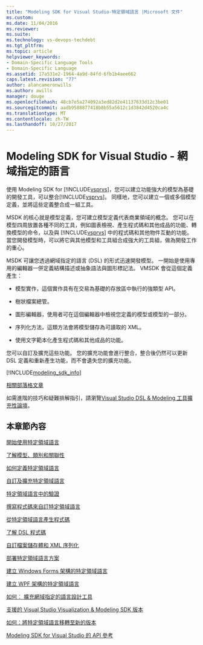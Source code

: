 ```yaml
---
title: "Modeling SDK for Visual Studio-特定領域語言 |Microsoft 文件"
ms.custom: 
ms.date: 11/04/2016
ms.reviewer: 
ms.suite: 
ms.technology: vs-devops-techdebt
ms.tgt_pltfrm: 
ms.topic: article
helpviewer_keywords:
- Domain-Specific Language Tools
- Domain-Specific Language
ms.assetid: 17a531e2-1964-4a9d-84fd-6fb1b4aee662
caps.latest.revision: "77"
author: alancameronwills
ms.author: awills
manager: douge
ms.openlocfilehash: 48cb7e5a274092a3ed82d2e41137633d12c3be01
ms.sourcegitcommit: aadb9588877418b8b55a5612c1d3842d4520ca4c
ms.translationtype: MT
ms.contentlocale: zh-TW
ms.lasthandoff: 10/27/2017
---
```

# <a name="modeling-sdk-for-visual-studio---domain-specific-languages"></a>Modeling SDK for Visual Studio - 網域指定的語言
使用 Modeling SDK for [!INCLUDE[vsprvs](../code-quality/includes/vsprvs_md.md)]，您可以建立功能強大的模型為基礎的開發工具，可以整合[!INCLUDE[vsprvs](../code-quality/includes/vsprvs_md.md)]。 同樣地，您可以建立一個或多個模型定義，並將這些定義整合成一組工具。  
  
 MSDK 的核心就是模型定義，您可建立模型定義代表商業領域的概念。 您可以在模型四周放置各種不同的工具，例如圖表檢視、產生程式碼和其他成品的功能、轉換模型的命令，以及與 [!INCLUDE[vsprvs](../code-quality/includes/vsprvs_md.md)] 中的程式碼和其他物件互動的功能。 當您開發模型時，可以將它與其他模型和工具組合成強大的工具組，做為開發工作的重心。  
  
 MSDK 可讓您透過網域指定的語言 (DSL) 的形式迅速開發模型。 一開始是使用專用的編輯器一併定義結構描述或抽象語法與圖形標記法。 VMSDK 會從這個定義產生：  
  
-   模型實作，這個實作具有在交易為基礎的存放區中執行的強類型 API。  
  
-   樹狀檔案總管。  
  
-   圖形編輯器，使用者可在這個編輯器中檢視您定義的模型或模型的一部分。  
  
-   序列化方法，這類方法會將模型儲存為可讀取的 XML。  
  
-   使用文字範本化產生程式碼和其他成品的功能。  
  
 您可以自訂及擴充這些功能。 您的擴充功能會進行整合，整合後仍然可以更新 DSL 定義和重新產生功能，而不會遺失您的擴充功能。  
  
[!INCLUDE[modeling_sdk_info](includes/modeling_sdk_info.md)]
 
 [相關部落格文章](https://blogs.msdn.microsoft.com/visualstudioalm/tag/code-index/)
  
 如需進階的技巧和疑難排解指引，請瀏覽[Visual Studio DSL & Modeling 工具擴充性論壇](http://go.microsoft.com/fwlink/?LinkID=186074)。  
  
## <a name="in-this-section"></a>本章節內容  
 [開始使用特定領域語言](../modeling/getting-started-with-domain-specific-languages.md)  
  
 [了解模型、類別和關聯性](../modeling/understanding-models-classes-and-relationships.md)  
  
 [如何定義特定領域語言](../modeling/how-to-define-a-domain-specific-language.md)  
  
 [自訂及擴充特定領域語言](../modeling/customizing-and-extending-a-domain-specific-language.md)  
  
 [特定領域語言中的驗證](../modeling/validation-in-a-domain-specific-language.md)  
  
 [撰寫程式碼來自訂特定領域語言](../modeling/writing-code-to-customise-a-domain-specific-language.md)  
  
 [從特定領域語言產生程式碼](../modeling/generating-code-from-a-domain-specific-language.md)  
  
 [了解 DSL 程式碼](../modeling/understanding-the-dsl-code.md)  
  
 [自訂檔案儲存體和 XML 序列化](../modeling/customizing-file-storage-and-xml-serialization.md)  
  
 [部署特定領域語言方案](../modeling/deploying-domain-specific-language-solutions.md)  
  
 [建立 Windows Forms 架構的特定領域語言](../modeling/creating-a-windows-forms-based-domain-specific-language.md)  
  
 [建立 WPF 架構的特定領域語言](../modeling/creating-a-wpf-based-domain-specific-language.md)  
  
 [如何︰ 擴充網域指定的語言設計工具](../modeling/how-to-extend-the-domain-specific-language-designer.md)  
  
 [支援的 Visual Studio Visualization & Modeling SDK 版本](../modeling/supported-visual-studio-editions-for-visualization-amp-modeling-sdk.md)  
  
 [如何：將特定領域語言移轉至新的版本](../modeling/how-to-migrate-a-domain-specific-language-to-a-new-version.md)  
  
 [Modeling SDK for Visual Studio 的 API 參考](../modeling/api-reference-for-modeling-sdk-for-visual-studio.md)
